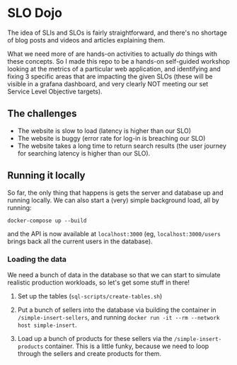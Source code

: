 # SLO Dojo

The idea of SLIs and SLOs is fairly straightforward, and there's no shortage of blog posts and videos and articles explaining them.

What we need more of are hands-on activities to actually _do_ things with these concepts. So I made this repo to be a hands-on self-guided workshop looking at the metrics of a particular web application, and identifying and fixing 3 specific areas that are impacting the given SLOs (these will be visible in a grafana dashboard, and very clearly NOT meeting our set Service Level Objective targets).

## The challenges

-   The website is slow to load (latency is higher than our SLO)
-   The website is buggy (error rate for log-in is breaching our SLO)
-   The website takes a long time to return search results (the user journey for searching latency is higher than our SLO).

## Running it locally

So far, the only thing that happens is gets the server and database up and running locally. We can also start a (very) simple background load, all by running:

```
docker-compose up --build
```

and the API is now available at `localhost:3000` (eg, `localhost:3000/users` brings back all the current users in the database).

### Loading the data

We need a bunch of data in the database so that we can start to simulate realistic production workloads, so let's get some stuff in there!

1. Set up the tables (`sql-scripts/create-tables.sh`)

2. Put a bunch of sellers into the database via building the container in `/simple-insert-sellers`, and running `docker run -it --rm --network host simple-insert`.

3. Load up a bunch of products for these sellers via the `/simple-insert-products` container. This is a little funky, because we need to loop through the sellers and create products for them.
